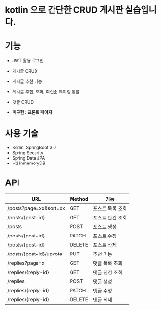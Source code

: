 # kotlin 으로 간단한 CRUD 게시판 실습입니다.

# 기능
- JWT 활용 로그인
- 게시글 CRUD
- 게시글 추천 기능
- 게시글 추천, 조회, 최신순 페이징 정렬
- 댓글 CRUD

- **미구현 : 프론트 페이지**

# 사용 기술
- Kotlin, SpringBoot 3.0
- Spring Security
- Spring Data JPA
- H2 InmemoryDB

# API
|URL|Method|기능|
|---|------|----|
|/posts?page=xx&sort=xx  |GET|포스트 목록 조회|
|/posts/{post-id}|GET|포스트 단건 조회|
|/posts|POST|포스트 생성|
|/posts/{post-id}|PATCH|포스트 수정|
|/posts/{post-id}|DELETE|포스트 삭제|
|/posts/{post-id}/upvote|PUT|추천 기능|
|/replies?page=x|GET|댓글 목록 조회|
|/replies/{reply-id}|GET|댓글 단건 조회|
|/replies|POST|댓글 생성|
|/replies/{reply-id}|PATCH|댓글 수정|
|/replies/{reply-id}|DELETE|댓글 삭제|
